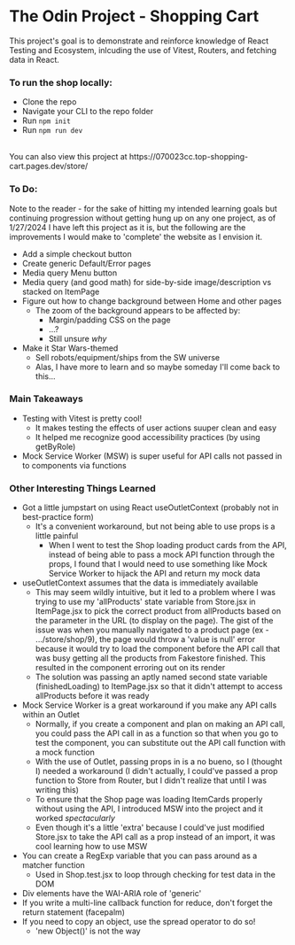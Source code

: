 # The Odin Project - Shopping Cart
This project's goal is to demonstrate and reinforce knowledge of React Testing and Ecosystem, inlcuding the use of Vitest, Routers, and fetching data in React.

### To run the shop locally:
- Clone the repo
- Navigate your CLI to the repo folder
- Run ```npm init```
- Run ```npm run dev```
<br>
You can also view this project at https://070023cc.top-shopping-cart.pages.dev/store/

### To Do:
Note to the reader - for the sake of hitting my intended learning goals but continuing progression without getting hung up on any one project, as of 1/27/2024 I have left this project as it is, but the following are the improvements I would make to 'complete' the website as I envision it.
- Add a simple checkout button
- Create generic Default/Error pages
- Media query Menu button
- Media query (and good math) for side-by-side image/description vs stacked on ItemPage
- Figure out how to change background between Home and other pages
  - The zoom of the background appears to be affected by:
    - Margin/padding CSS on the page
    - ...?
    - Still unsure *why*
- Make it Star Wars-themed
  - Sell robots/equipment/ships from the SW universe
  - Alas, I have more to learn and so maybe someday I'll come back to this...

### Main Takeaways
- Testing with Vitest is pretty cool!
  - It makes testing the effects of user actions suuper clean and easy
  - It helped me recognize good accessibility practices (by using getByRole)
- Mock Service Worker (MSW) is super useful for API calls not passed in to components via functions

### Other Interesting Things Learned
- Got a little jumpstart on using React useOutletContext (probably not in best-practice form)
  - It's a convenient workaround, but not being able to use props is a little painful
    - When I went to test the Shop loading product cards from the API, instead of being able to pass a mock API function through the props, I found that I would need to use something like Mock Service Worker to hijack the API and return my mock data
- useOutletContext assumes that the data is immediately available
  - This may seem wildly intuitive, but it led to a problem where I was trying to use my 'allProducts' state variable from Store.jsx in ItemPage.jsx to pick the correct product from allProducts based on the parameter in the URL (to display on the page). The gist of the issue was when you manually navigated to a product page (ex - .../store/shop/9), the page would throw a 'value is null' error because it would try to load the component before the API call that was busy getting all the products from Fakestore finished. This resulted in the component erroring out on its render
  - The solution was passing an aptly named second state variable (finishedLoading) to ItemPage.jsx so that it didn't attempt to access allProducts before it was ready
- Mock Service Worker is a great workaround if you make any API calls within an Outlet 
  - Normally, if you create a component and plan on making an API call, you could pass the API call in as a function so that when you go to test the component, you can substitute out the API call function with a mock function
  - With the use of Outlet, passing props in is a no bueno, so I (thought I) needed a workaround (I didn't actually, I could've passed a prop function to Store from Router, but I didn't realize that until I was writing this)
  - To ensure that the Shop page was loading ItemCards properly without using the API, I introduced MSW into the project and it worked *spectacularly*
  - Even though it's a little 'extra' because I could've just modified Store.jsx to take the API call as a prop instead of an import, it was cool learning how to use MSW
- You can create a RegExp variable that you can pass around as a matcher function
  - Used in Shop.test.jsx to loop through checking for test data in the DOM
- Div elements have the WAI-ARIA role of 'generic'
- If you write a multi-line callback function for reduce, don't forget the return statement (facepalm)
- If you need to copy an object, use the spread operator to do so!
  - 'new Object()' is not the way
